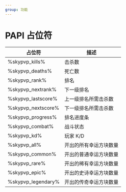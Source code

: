 ```yaml
---
group: 功能
---
```


# PAPI 占位符

| 占位符             | 描述                   |
| ------------------ | ---------------------- |
| %skypvp_kills%     | 击杀数                 |
| %skypvp_deaths%    | 死亡数                 |
| %skypvp_rank%      | 排名                   |
| %skypvp_nextrank%  | 下一级排名             |
| %skypvp_lastscore% | 上一级排名所需击杀数   |
| %skypvp_nextscore% | 下一级排名所需击杀数   |
| %skypvp_progress%  | 排名进度条             |
| %skypvp_combat%    | 战斗状态               |
| %skypvp_kd%        | 玩家 K/D               |
| %skypvp_all%       | 开出的所有幸运方块数量 |
| %skypvp_common%    | 开出的普通幸运方块数量 |
| %skypvp_rare%      | 开出的稀有幸运方块数量 |
| %skypvp_epic%      | 开出的史诗幸运方块数量 |
| %skypvp_legendary% | 开出的传奇幸运方块数量 |
